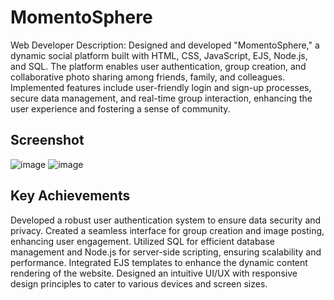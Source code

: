 # MomentoSphere
Web Developer
Description: Designed and developed "MomentoSphere," a dynamic social platform built with HTML, CSS, JavaScript, EJS, Node.js, and SQL. 
The platform enables user authentication, group creation, and collaborative photo sharing among friends, family, and colleagues. 
Implemented features include user-friendly login and sign-up processes, secure data management, and real-time group interaction, enhancing the user experience and fostering a sense of community.

## Screenshot
![image](https://github.com/user-attachments/assets/5f4db868-38cf-40ff-a2ea-88a520240108)
![image](https://github.com/user-attachments/assets/4a416aaa-18f1-4f30-901a-ca589449a85f)



## Key Achievements
Developed a robust user authentication system to ensure data security and privacy.
Created a seamless interface for group creation and image posting, enhancing user engagement.
Utilized SQL for efficient database management and Node.js for server-side scripting, ensuring scalability and performance.
Integrated EJS templates to enhance the dynamic content rendering of the website.
Designed an intuitive UI/UX with responsive design principles to cater to various devices and screen sizes.
